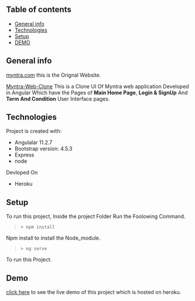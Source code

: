 ## Table of contents
* [General info](#general-info)
* [Technologies](#technologies)
* [Setup](#setup)
* [DEMO](#Demo)

## General info
[myntra.com](https://www.myntra.com "Myntra WebSite") this is the Orignal Website.

[Myntra-Web-Clone](https://myntra-webapp-clone.herokuapp.com/ "Clone Off Myntra") This is a Clone UI Of Myntra web application Developed in Angular Which have the Pages of **Main Home Page**, **Login & SignUp** And **Term And Condition** User Interface pages.
	
## Technologies
Project is created with:
* Angulalar 11.2.7
* Bootstrap version: 4.5.3
* Express 
* node 

Devloped On
* Heroku

	
## Setup
To run this project, Inside the project Folder Run the Foolowing Command.
> `> npm install`

Npm install to install the Node_module.
> `> ng serve`

To run this Project. 

## Demo
[click here](https://myntra-webapp-clone.herokuapp.com/) to see the live demo of this project which is hosted on heroku.

